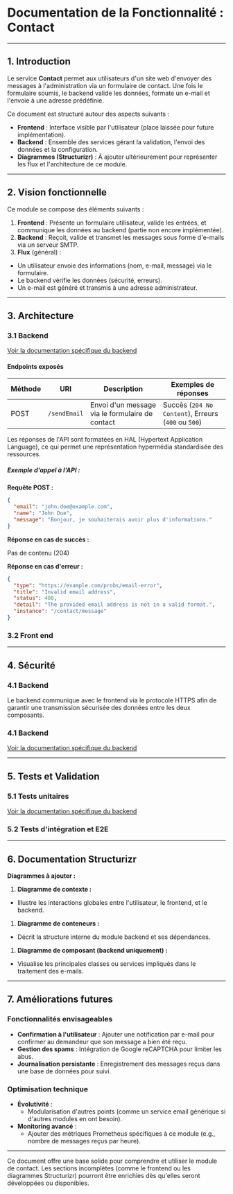 # Documentation de la Fonctionnalité : Contact

---

## 1. Introduction

Le service **Contact** permet aux utilisateurs d'un site web d'envoyer des messages à l'administration via un formulaire de contact. Une fois le formulaire soumis, le backend valide les données, formate un e-mail et l'envoie à une adresse prédéfinie.

Ce document est structuré autour des aspects suivants :
- **Frontend** : Interface visible par l'utilisateur (place laissée pour future implémentation).
- **Backend** : Ensemble des services gérant la validation, l'envoi des données et la configuration.
- **Diagrammes (Structurizr)** : À ajouter ultérieurement pour représenter les flux et l'architecture de ce module.

---

## 2. Vision fonctionnelle

Ce module se compose des éléments suivants :
1. **Frontend** : Présente un formulaire utilisateur, valide les entrées, et communique les données au backend (partie non encore implémentée).
2. **Backend** : Reçoit, valide et transmet les messages sous forme d'e-mails via un serveur SMTP.
3. **Flux** (général) :
  - Un utilisateur envoie des informations (nom, e-mail, message) via le formulaire.
  - Le backend vérifie les données (sécurité, erreurs).
  - Un e-mail est généré et transmis à une adresse administrateur.

---

## 3. Architecture

### 3.1 Backend

[Voir la documentation spécifique du backend](../backend/contact-service/HELP.md)

#### Endpoints exposés

| Méthode | URI          | Description                                     | Exemples de réponses                                |
|---------|--------------|-------------------------------------------------|-----------------------------------------------------|
| POST    | `/sendEmail` | Envoi d'un message via le formulaire de contact | Succès (`204 No Content`), Erreurs (`400` ou `500`) |

Les réponses de l'API sont formatées en HAL (Hypertext Application Language), ce qui permet une représentation
hypermédia standardisée des ressources.
##### Exemple d'appel à l'API :
**Requête POST :**
```json
{
  "email": "john.doe@example.com",
  "name": "John Doe",
  "message": "Bonjour, je souhaiterais avoir plus d'informations."
}
```

**Réponse en cas de succès :**

Pas de contenu (204)


**Réponse en cas d'erreur :**
```json
{
  "type": "https://example.com/probs/email-error",
  "title": "Invalid email address",
  "status": 400,
  "detail": "The provided email address is not in a valid format.",
  "instance": "/contact/message"
}
```
### 3.2 Front end

---

## 4. Sécurité

### 4.1 Backend

Le backend communique avec le frontend via le protocole HTTPS afin de garantir une transmission sécurisée des données
entre les deux composants.


### 4.1 Backend

[Voir la documentation spécifique du backend](../backend/contact-service/HELP.md)

---

## 5. Tests et Validation

### 5.1 Tests unitaires

[Voir la documentation spécifique du backend](../backend/contact-service/HELP.md)

### 5.2 Tests d'intégration et E2E


---

## 6. Documentation Structurizr

**Diagrammes à ajouter :**
1. **Diagramme de contexte :**
  - Illustre les interactions globales entre l'utilisateur, le frontend, et le backend.

1. **Diagramme de conteneurs :**
  - Décrit la structure interne du module backend et ses dépendances.

1. **Diagramme de composant (backend uniquement) :**
  - Visualise les principales classes ou services impliqués dans le traitement des e-mails.

---

## 7. Améliorations futures

### Fonctionnalités envisageables
- **Confirmation à l'utilisateur** : Ajouter une notification par e-mail pour confirmer au demandeur que son message a bien été reçu.
- **Gestion des spams** : Intégration de Google reCAPTCHA pour limiter les abus.
- **Journalisation persistante** : Enregistrement des messages reçus dans une base de données pour suivi.

### Optimisation technique
- **Évolutivité** :
  - Modularisation d'autres points (comme un service email générique si d'autres modules en ont besoin).
- **Monitoring avancé** :
  - Ajouter des métriques Prometheus spécifiques à ce module (e.g., nombre de messages reçus par heure).

---

Ce document offre une base solide pour comprendre et utiliser le module de contact. Les sections incomplètes (comme le frontend ou les diagrammes Structurizr) pourront être enrichies dès qu'elles seront développées ou disponibles.